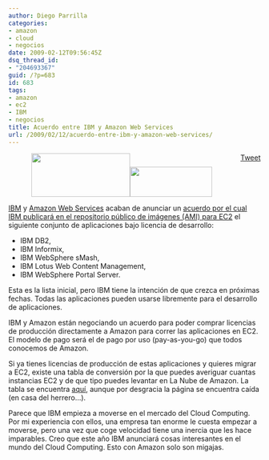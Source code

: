 ```yaml
---
author: Diego Parrilla
categories:
- amazon
- cloud
- negocios
date: 2009-02-12T09:56:45Z
dsq_thread_id:
- "204693367"
guid: /?p=683
id: 683
tags:
- amazon
- ec2
- IBM
- negocios
title: Acuerdo entre IBM y Amazon Web Services
url: /2009/02/12/acuerdo-entre-ibm-y-amazon-web-services/
---
```


<div style="float: right; margin-left: 10px;">
  <a href="https://twitter.com/share" class="twitter-share-button" data-via="nubeblog" data-hashtags="amazon,ec2,IBM,negocios" data-count="vertical" data-url="/2009/02/12/acuerdo-entre-ibm-y-amazon-web-services/">Tweet</a>
</div>

<p style="text-align: center;">
  <a href="/wp-content/uploads/ibm-logo1.jpg"><img class="size-full wp-image-419 aligncenter" title="ibm-logo1" src="/wp-content/uploads/ibm-logo1.jpg" alt="" width="197" height="87" srcset="/wp-content/uploads/ibm-logo1.jpg 329w, /wp-content/uploads/ibm-logo1-300x132.jpg 300w" sizes="(max-width: 197px) 100vw, 197px" /></a><a href="/wp-content/uploads/logo_aws.gif"><img class="size-full wp-image-121 alignnone" title="logo_aws" src="/wp-content/uploads/logo_aws.gif" alt="" width="164" height="60" /></a>
</p>

[IBM](http://www.ibm.com) y [Amazon Web Services](http://aws.amazon.com) acaban de anunciar un [acuerdo por el cual IBM publicará en el repositorio público de imágenes (AMI) para EC2](http://aws.amazon.com/solutions/featured-partners/ibm/) el siguiente conjunto de aplicaciones bajo licencia de desarrollo:

  * <span>IBM DB2, </span>
  * <span>IBM Informix, </span>
  * <span>IBM WebSphere sMash, </span>
  * <span>IBM Lotus Web Content Management, </span>
  * <span>IBM WebSphere Portal Server.</span>

Esta es la lista inicial, pero IBM tiene la intención de que crezca en próximas fechas. Todas las aplicaciones pueden usarse libremente para el desarrollo de aplicaciones.

IBM y Amazon están negociando un acuerdo para poder comprar licencias de producción directamente a Amazon para correr las aplicaciones en EC2. El modelo de pago será el de pago por uso (pay-as-you-go) que todos conocemos de Amazon.

Si ya tienes licencias de producción de estas aplicaciones y quieres migrar a EC2, existe una tabla de conversión por la que puedes averiguar cuantas instancias EC2 y de que tipo puedes levantar en La Nube de Amazon. La tabla se encuentra [aquí](http://www.ibm.com/software/lotus/passportadvantage/pvu_for_Amazon_Elastic_compute_cloud.html), aunque por desgracia la página se encuentra caída (en casa del herrero&#8230;).

Parece que IBM empieza a moverse en el mercado del Cloud Computing. Por mi experiencia con ellos, una empresa tan enorme le cuesta empezar a moverse, pero una vez que coge velocidad tiene una inercia que les hace imparables. Creo que este año IBM anunciará cosas interesantes en el mundo del Cloud Computing. Esto con Amazon solo son migajas.
